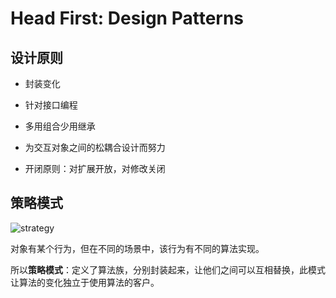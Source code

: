 # Head First: Design Patterns

## 设计原则

- 封装变化

- 针对接口编程

- 多用组合少用继承

- 为交互对象之间的松耦合设计而努力

- 开闭原则：对扩展开放，对修改关闭

## 策略模式

![strategy](https://sites.cs.ucsb.edu/~mikec/cs48/misc/Design_Class_Diagrams_files/Stategy_801-243.gif)

对象有某个行为，但在不同的场景中，该行为有不同的算法实现。

所以**策略模式**：定义了算法族，分别封装起来，让他们之间可以互相替换，此模式让算法的变化独立于使用算法的客户。

